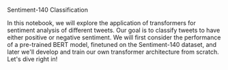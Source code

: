 Sentiment-140 Classification


In this notebook, we will explore the application of transformers for sentiment analysis of different tweets. Our goal is to classify tweets to have either positive or negative sentiment. We will first consider the performance of a pre-trained BERT model, finetuned on the Sentiment-140 dataset, and later we'll develop and train our own transformer architecture from scratch. Let's dive right in!

